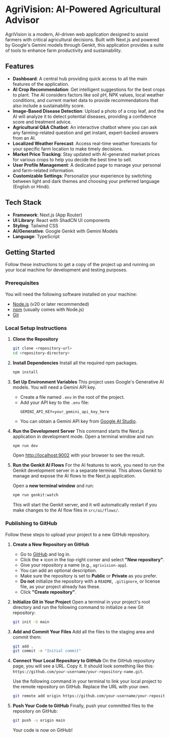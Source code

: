 # AgriVision: AI-Powered Agricultural Advisor

AgriVision is a modern, AI-driven web application designed to assist farmers with critical agricultural decisions. Built with Next.js and powered by Google's Gemini models through Genkit, this application provides a suite of tools to enhance farm productivity and sustainability.

## Features

-   **Dashboard**: A central hub providing quick access to all the main features of the application.
-   **AI Crop Recommendation**: Get intelligent suggestions for the best crops to plant. The AI considers factors like soil pH, NPK values, local weather conditions, and current market data to provide recommendations that also include a sustainability score.
-   **Image-Based Disease Detection**: Upload a photo of a crop leaf, and the AI will analyze it to detect potential diseases, providing a confidence score and treatment advice.
-   **Agricultural Q&A Chatbot**: An interactive chatbot where you can ask any farming-related question and get instant, expert-backed answers from an AI.
-   **Localized Weather Forecast**: Access real-time weather forecasts for your specific farm location to make timely decisions.
-   **Market Price Tracking**: Stay updated with AI-generated market prices for various crops to help you decide the best time to sell.
-   **User Profile Management**: A dedicated page to manage your personal and farm-related information.
-   **Customizable Settings**: Personalize your experience by switching between light and dark themes and choosing your preferred language (English or Hindi).

## Tech Stack

-   **Framework**: Next.js (App Router)
-   **UI Library**: React with ShadCN UI components
-   **Styling**: Tailwind CSS
-   **AI/Generative**: Google Genkit with Gemini Models
-   **Language**: TypeScript

## Getting Started

Follow these instructions to get a copy of the project up and running on your local machine for development and testing purposes.

### Prerequisites

You will need the following software installed on your machine:
-   [Node.js](https://nodejs.org/) (v20 or later recommended)
-   [npm](https://www.npmjs.com/) (usually comes with Node.js)
-   [Git](https://git-scm.com/)

### Local Setup Instructions

1.  **Clone the Repository**
    ```bash
    git clone <repository-url>
    cd <repository-directory>
    ```

2.  **Install Dependencies**
    Install all the required npm packages.
    ```bash
    npm install
    ```

3.  **Set Up Environment Variables**
    This project uses Google's Generative AI models. You will need a Gemini API key.

    -   Create a file named `.env` in the root of the project.
    -   Add your API key to the `.env` file:
        ```env
        GEMINI_API_KEY=your_gemini_api_key_here
        ```
    -   You can obtain a Gemini API key from [Google AI Studio](https://aistudio.google.com/app/apikey).

4.  **Run the Development Server**
    This command starts the Next.js application in development mode. Open a terminal window and run:
    ```bash
    npm run dev
    ```
    Open [http://localhost:9002](http://localhost:9002) with your browser to see the result.

5.  **Run the Genkit AI Flows**
    For the AI features to work, you need to run the Genkit development server in a separate terminal. This allows Genkit to manage and expose the AI flows to the Next.js application.
    
    Open a **new terminal window** and run:
    ```bash
    npm run genkit:watch
    ```
    This will start the Genkit server, and it will automatically restart if you make changes to the AI flow files in `src/ai/flows/`.

### Publishing to GitHub

Follow these steps to upload your project to a new GitHub repository.

1.  **Create a New Repository on GitHub**
    -   Go to [GitHub](https://github.com/) and log in.
    -   Click the **+** icon in the top-right corner and select **"New repository"**.
    -   Give your repository a name (e.g., `agrivision-app`).
    -   You can add an optional description.
    -   Make sure the repository is set to **Public** or **Private** as you prefer.
    -   **Do not** initialize the repository with a `README`, `.gitignore`, or license file, as your project already has these.
    -   Click **"Create repository"**.

2.  **Initialize Git in Your Project**
    Open a terminal in your project's root directory and run the following command to initialize a new Git repository:
    ```bash
    git init -b main
    ```

3.  **Add and Commit Your Files**
    Add all the files to the staging area and commit them:
    ```bash
    git add .
    git commit -m "Initial commit"
    ```

4.  **Connect Your Local Repository to GitHub**
    On the GitHub repository page, you will see a URL. Copy it. It should look something like this: `https://github.com/your-username/your-repository-name.git`.

    Use the following command in your terminal to link your local project to the remote repository on GitHub. Replace the URL with your own.
    ```bash
    git remote add origin https://github.com/your-username/your-repository-name.git
    ```

5.  **Push Your Code to GitHub**
    Finally, push your committed files to the repository on GitHub:
    ```bash
    git push -u origin main
    ```
    Your code is now on GitHub!
